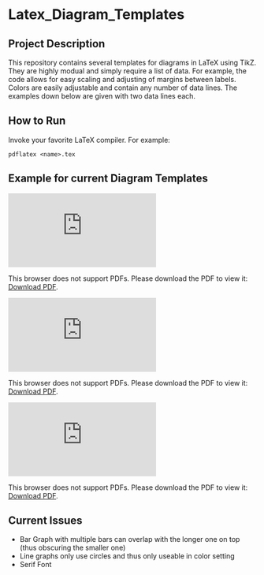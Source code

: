 # Latex_Diagram_Templates

## Project Description
This repository contains several templates for diagrams in LaTeX using TikZ. They are highly modual and simply require a list of data. For example, the code allows for easy scaling and adjusting of margins between labels. Colors are easily adjustable and contain any number of data lines. The examples down below are given with two data lines each.

## How to Run

Invoke your favorite LaTeX compiler. For example:

```
pdflatex <name>.tex
```

## Example for current Diagram Templates

<object data="https://github.com/KehxD/Latex_Diagram_Templates/blob/master/floating_lines/float_lines_template.pdf" type="https://github.com/KehxD/Latex_Diagram_Templates/blob/master/floating_lines/float_lines_template.pdf" width="700px" height="700px">
    <embed src="https://github.com/KehxD/Latex_Diagram_Templates/blob/master/floating_lines/float_lines_template.pdf">
        <p>This browser does not support PDFs. Please download the PDF to view it: <a href="https://github.com/KehxD/Latex_Diagram_Templates/blob/master/floating_lines/float_lines_template.pdf">Download PDF</a>.</p>
    </embed>
</object>

<object data="https://github.com/KehxD/Latex_Diagram_Templates/blob/master/bottom_up_lines/bot_up_template.pdf" type="application/pdf" width="700px" height="700px">
    <embed src="https://github.com/KehxD/Latex_Diagram_Templates/blob/master/bottom_up_lines/bot_up_template.pdf">
        <p>This browser does not support PDFs. Please download the PDF to view it: <a href="https://github.com/KehxD/Latex_Diagram_Templates/blob/master/bottom_up_lines/bot_up_template.pdf">Download PDF</a>.</p>
    </embed>
</object>

<object data="https://github.com/KehxD/Latex_Diagram_Templates/blob/master/columns_bottom_up/bot_up_col_template.pdf" type="application/pdf" width="700px" height="700px">
    <embed src="https://github.com/KehxD/Latex_Diagram_Templates/blob/master/columns_bottom_up/bot_up_col_template.pdf">
        <p>This browser does not support PDFs. Please download the PDF to view it: <a href="https://github.com/KehxD/Latex_Diagram_Templates/blob/master/columns_bottom_up/bot_up_col_template.pdf">Download PDF</a>.</p>
    </embed>
</object>

## Current Issues
* Bar Graph with multiple bars can overlap with the longer one on top (thus obscuring the smaller one)
* Line graphs only use circles and thus only useable in color setting
* Serif Font
